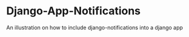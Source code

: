 # Django-App-Notifications
An illustration on how to include django-notifications into a django app
